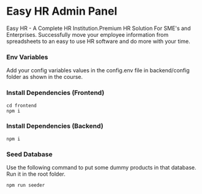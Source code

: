 # Easy HR Admin Panel 




Easy HR - A Complete HR Institution.Premium HR Solution For SME's and Enterprises. Successfully move your employee information from spreadsheets to an easy to use HR software and do more with your time.


### Env Variables

Add your config variables values in the config.env file in backend/config folder as shown in the course.

### Install Dependencies (Frontend)

```
cd frontend
npm i
```

### Install Dependencies (Backend)

```
npm i
```

### Seed Database

Use the following command to put some dummy products in that database.
Run it in the root folder.

```
npm run seeder
```

